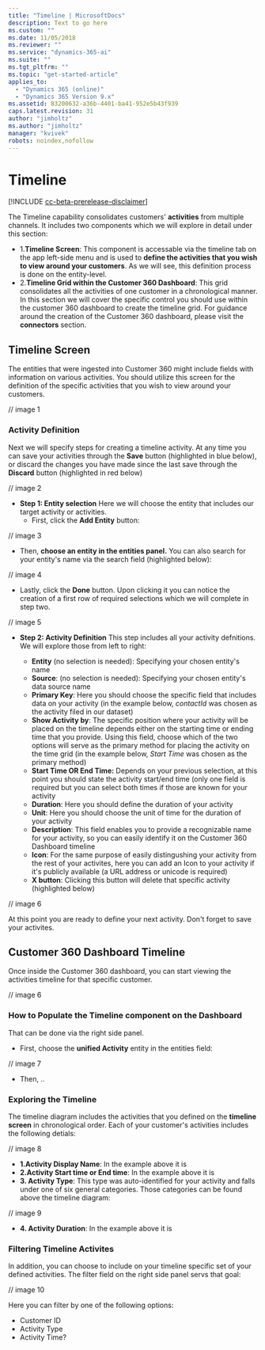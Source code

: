 ```yaml
---
title: "Timeline | MicrosoftDocs"
description: Text to go here
ms.custom: ""
ms.date: 11/05/2018
ms.reviewer: ""
ms.service: "dynamics-365-ai"
ms.suite: ""
ms.tgt_pltfrm: ""
ms.topic: "get-started-article"
applies_to: 
  - "Dynamics 365 (online)"
  - "Dynamics 365 Version 9.x"
ms.assetid: 83200632-a36b-4401-ba41-952e5b43f939
caps.latest.revision: 31
author: "jimholtz"
ms.author: "jimholtz"
manager: "kvivek"
robots: noindex,nofollow
---
```

# Timeline

[!INCLUDE [cc-beta-prerelease-disclaimer](../includes/cc-beta-prerelease-disclaimer.md)]

The Timeline capability consolidates customers' **activities** from multiple channels. It includes two components which we will explore in detail under this section:
- 1.**Timeline Screen**: This component is accessable via the timeline tab on the app left-side menu and is used to **define the activities that you wish to view around your customers**. As we will see, this definition process is done on the entity-level.
- 2.**Timeline Grid within the Customer 360 Dashboard**: This grid consolidates all the activities of one customer in a chronological manner. In this section we will cover the specific control you should use within the customer 360 dashboard to create the timeline grid. For guidance around the creation of the Customer 360 dashboard, please visit the **connectors** section.

## Timeline Screen
The entities that were ingested into Customer 360 might include fields with information on various activities. You should utilize this screen for the definition of the specific activities that you wish to view around your customers.

// image 1

### Activity Definition
Next we will specify steps for creating a timeline activity. At any time you can save your activities through the **Save** button (highlighted in blue below), or discard the changes you have made since the last save through the **Discard** button (highlighted in red below)

// image 2

- **Step 1: Entity selection**
Here we will choose the entity that includes our target activity or activities.
   - First, click the **Add Entity** button:
  
// image 3

   - Then, **choose an entity in the entities panel.** You can also search for your entity's name via the search field (highlighted below):

// image 4

   - Lastly, click the **Done** button. Upon clicking it you can notice the creation of a first row of required selections which we will complete in step two.
  
// image 5
  
- **Step 2: Activity Definition**
This step includes all your activity defnitions. We will explore those from left to right:

  - **Entity** (no selection is needed): Specifying your chosen entity's name
  - **Source**: (no selection is needed): Specifying your chosen entity's data source name
  - **Primary Key**: Here you should choose the specific field that includes data on your activity (in the example below, *contactId* was chosen as the activity filed in our dataset)
  - **Show Activity by**: The specific position where your activity will be placed on the timeline depends either on the starting time or ending time that you provide. Using this field, choose which of the two options will serve as the primary method for placing the activity on the time grid (in the example below, *Start Time* was chosen as the primary method)
  - **Start Time OR End Time:** Depends on your previous selection, at this point you should state the activity start/end time (only one field is required but you can select both times if those are known for your activity
  - **Duration**: Here you should define the duration of your activity 
  - **Unit**: Here you should choose the unit of time for the duration of your activity
  - **Description**: This field enables you to provide a recognizable name for your activity, so you can easily identify it on the Customer 360 Dashboard timeline 
  - **Icon**: For the same purpose of easily distingushing your activity from the rest of your activites, here you can add an Icon to your activity if it's publicly available (a URL address or unicode is required)
  - **X button**: Clicking this button will delete that specific activity (highlighted below)
  
// image 6
  
At this point you are ready to define your next activity. Don't forget to save your activites.

## Customer 360 Dashboard Timeline
Once inside the Customer 360 dashboard, you can start viewing the activities timeline for that specific customer.

// image 6

### How to Populate the Timeline component on the Dashboard
That can be done via the right side panel. 

- First, choose the **unified Activity** entity in the entities field:
    
// image 7

- Then, ..
   
### Exploring the Timeline 
The timeline diagram includes the activities that you defined on the **timeline screen** in chronological order. Each of your customer's activities includes the following detials:

// image 8

- **1.Activity Display Name**: In the example above it is
- **2.Activity Start time or End time**: In the example above it is
- **3. Activity Type**: This type was auto-identified for your activity and falls under one of six general categories. Those categories can be found above the timeline diagram:

// image 9

- **4. Activity Duration**: In the example above it is

### Filtering Timeline Activites
In addition, you can choose to include on your timeline specific set of your defined activities. The filter field on the right side panel servs that goal:

// image 10

Here you can filter by one of the following options:
- Customer ID
- Activity Type
- Activity Time?





 
